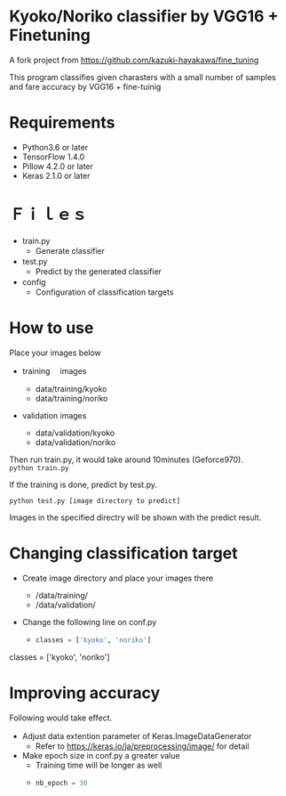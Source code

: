 # Kyoko/Noriko classifier by VGG16 + Finetuning

A fork project from https://github.com/kazuki-hayakawa/fine_tuning 

This program classifies given charasters with a small number of samples and fare accuracy by VGG16 + fine-tuinig

# Requirements

* Python3.6 or later
* TensorFlow 1.4.0
* Pillow 4.2.0 or later
* Keras 2.1.0 or later

# Ｆｉｌｅｓ

* train.py　　
  * Generate classifier
* test.py　　
  * Predict by the generated classifier
* config　　
  * Configuration of classification targets

# How to use

Place your images below

* training 　images
  * data/training/kyoko 
  * data/training/noriko 

* validation images
  * data/validation/kyoko 
  * data/validation/noriko 

Then run train.py, it would take around 10minutes (Geforce970).  
`python train.py`

If the training is done, predict by test.py. 

`python test.py [image directory to predict]`

Images in the specified directry will be shown with the predict result.

# Changing classification target

* Create image directory and place your images there 
  * /data/training/
  * /data/validation/

* Change the following line on conf.py
  * ```python:conf.py
    classes = ['kyoko', 'noriko']
    ```

classes = ['kyoko', 'noriko']

# Improving accuracy

Following would take effect.

* Adjust data extention parameter of Keras.ImageDataGenerator　　
  * Refer to https://keras.io/ja/preprocessing/image/ for detail
* Make epoch size in conf.py a greater value
  * Training time will be longer as well
  * ```python:conf.py
    nb_epoch = 30
    ```
